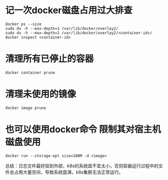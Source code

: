 # 记一次docker磁盘占用过大排查
`docker ps --size`  
`sudo du -h --max-depth=1 /var/lib/docker/overlay2/`  
`sudo du -h --max-depth=1 /var/lib/docker/overlay2/<container-id>/`  
`docker inspect <container-id>`  



# 清理所有已停止的容器
`docker container prune`  

# 清理未使用的镜像
`docker image prune`  

# 也可以使用docker命令 限制其对宿主机磁盘使用
`docker run --storage-opt size=100M -d <image>`  

总结：日志文件最好挂到外部，k8s的系统盘不宜太小，否则容器运行过程中的文件会占用大量空间，导致系统盘满，k8s集群无法正常运行。

